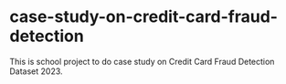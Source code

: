 # case-study-on-credit-card-fraud-detection
This is school project to do case study on Credit Card Fraud Detection Dataset 2023.
